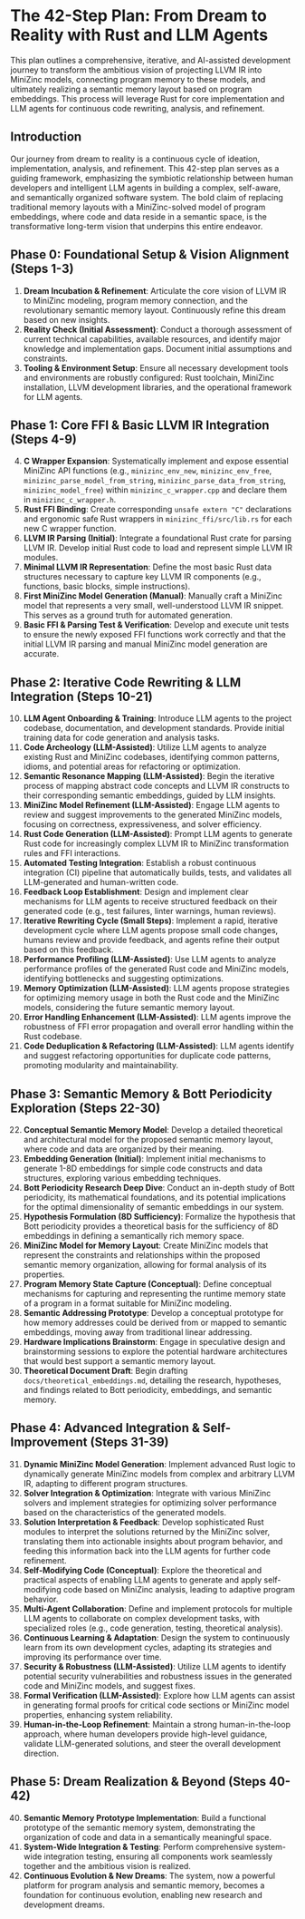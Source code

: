 # The 42-Step Plan: From Dream to Reality with Rust and LLM Agents

This plan outlines a comprehensive, iterative, and AI-assisted development journey to transform the ambitious vision of projecting LLVM IR into MiniZinc models, connecting program memory to these models, and ultimately realizing a semantic memory layout based on program embeddings. This process will leverage Rust for core implementation and LLM agents for continuous code rewriting, analysis, and refinement.

## Introduction

Our journey from dream to reality is a continuous cycle of ideation, implementation, analysis, and refinement. This 42-step plan serves as a guiding framework, emphasizing the symbiotic relationship between human developers and intelligent LLM agents in building a complex, self-aware, and semantically organized software system. The bold claim of replacing traditional memory layouts with a MiniZinc-solved model of program embeddings, where code and data reside in a semantic space, is the transformative long-term vision that underpins this entire endeavor.

## Phase 0: Foundational Setup & Vision Alignment (Steps 1-3)

1.  **Dream Incubation & Refinement**: Articulate the core vision of LLVM IR to MiniZinc modeling, program memory connection, and the revolutionary semantic memory layout. Continuously refine this dream based on new insights.
2.  **Reality Check (Initial Assessment)**: Conduct a thorough assessment of current technical capabilities, available resources, and identify major knowledge and implementation gaps. Document initial assumptions and constraints.
3.  **Tooling & Environment Setup**: Ensure all necessary development tools and environments are robustly configured: Rust toolchain, MiniZinc installation, LLVM development libraries, and the operational framework for LLM agents.

## Phase 1: Core FFI & Basic LLVM IR Integration (Steps 4-9)

4.  **C Wrapper Expansion**: Systematically implement and expose essential MiniZinc API functions (e.g., `minizinc_env_new`, `minizinc_env_free`, `minizinc_parse_model_from_string`, `minizinc_parse_data_from_string`, `minizinc_model_free`) within `minizinc_c_wrapper.cpp` and declare them in `minizinc_c_wrapper.h`.
5.  **Rust FFI Binding**: Create corresponding `unsafe extern "C"` declarations and ergonomic safe Rust wrappers in `minizinc_ffi/src/lib.rs` for each new C wrapper function.
6.  **LLVM IR Parsing (Initial)**: Integrate a foundational Rust crate for parsing LLVM IR. Develop initial Rust code to load and represent simple LLVM IR modules.
7.  **Minimal LLVM IR Representation**: Define the most basic Rust data structures necessary to capture key LLVM IR components (e.g., functions, basic blocks, simple instructions).
8.  **First MiniZinc Model Generation (Manual)**: Manually craft a MiniZinc model that represents a very small, well-understood LLVM IR snippet. This serves as a ground truth for automated generation.
9.  **Basic FFI & Parsing Test & Verification**: Develop and execute unit tests to ensure the newly exposed FFI functions work correctly and that the initial LLVM IR parsing and manual MiniZinc model generation are accurate.

## Phase 2: Iterative Code Rewriting & LLM Integration (Steps 10-21)

10. **LLM Agent Onboarding & Training**: Introduce LLM agents to the project codebase, documentation, and development standards. Provide initial training data for code generation and analysis tasks.
11. **Code Archeology (LLM-Assisted)**: Utilize LLM agents to analyze existing Rust and MiniZinc codebases, identifying common patterns, idioms, and potential areas for refactoring or optimization.
12. **Semantic Resonance Mapping (LLM-Assisted)**: Begin the iterative process of mapping abstract code concepts and LLVM IR constructs to their corresponding semantic embeddings, guided by LLM insights.
13. **MiniZinc Model Refinement (LLM-Assisted)**: Engage LLM agents to review and suggest improvements to the generated MiniZinc models, focusing on correctness, expressiveness, and solver efficiency.
14. **Rust Code Generation (LLM-Assisted)**: Prompt LLM agents to generate Rust code for increasingly complex LLVM IR to MiniZinc transformation rules and FFI interactions.
15. **Automated Testing Integration**: Establish a robust continuous integration (CI) pipeline that automatically builds, tests, and validates all LLM-generated and human-written code.
16. **Feedback Loop Establishment**: Design and implement clear mechanisms for LLM agents to receive structured feedback on their generated code (e.g., test failures, linter warnings, human reviews).
17. **Iterative Rewriting Cycle (Small Steps)**: Implement a rapid, iterative development cycle where LLM agents propose small code changes, humans review and provide feedback, and agents refine their output based on this feedback.
18. **Performance Profiling (LLM-Assisted)**: Use LLM agents to analyze performance profiles of the generated Rust code and MiniZinc models, identifying bottlenecks and suggesting optimizations.
19. **Memory Optimization (LLM-Assisted)**: LLM agents propose strategies for optimizing memory usage in both the Rust code and the MiniZinc models, considering the future semantic memory layout.
20. **Error Handling Enhancement (LLM-Assisted)**: LLM agents improve the robustness of FFI error propagation and overall error handling within the Rust codebase.
21. **Code Deduplication & Refactoring (LLM-Assisted)**: LLM agents identify and suggest refactoring opportunities for duplicate code patterns, promoting modularity and maintainability.

## Phase 3: Semantic Memory & Bott Periodicity Exploration (Steps 22-30)

22. **Conceptual Semantic Memory Model**: Develop a detailed theoretical and architectural model for the proposed semantic memory layout, where code and data are organized by their meaning.
23. **Embedding Generation (Initial)**: Implement initial mechanisms to generate 1-8D embeddings for simple code constructs and data structures, exploring various embedding techniques.
24. **Bott Periodicity Research Deep Dive**: Conduct an in-depth study of Bott periodicity, its mathematical foundations, and its potential implications for the optimal dimensionality of semantic embeddings in our system.
25. **Hypothesis Formulation (8D Sufficiency)**: Formalize the hypothesis that Bott periodicity provides a theoretical basis for the sufficiency of 8D embeddings in defining a semantically rich memory space.
26. **MiniZinc Model for Memory Layout**: Create MiniZinc models that represent the constraints and relationships within the proposed semantic memory organization, allowing for formal analysis of its properties.
27. **Program Memory State Capture (Conceptual)**: Define conceptual mechanisms for capturing and representing the runtime memory state of a program in a format suitable for MiniZinc modeling.
28. **Semantic Addressing Prototype**: Develop a conceptual prototype for how memory addresses could be derived from or mapped to semantic embeddings, moving away from traditional linear addressing.
29. **Hardware Implications Brainstorm**: Engage in speculative design and brainstorming sessions to explore the potential hardware architectures that would best support a semantic memory layout.
30. **Theoretical Document Draft**: Begin drafting `docs/theoretical_embeddings.md`, detailing the research, hypotheses, and findings related to Bott periodicity, embeddings, and semantic memory.

## Phase 4: Advanced Integration & Self-Improvement (Steps 31-39)

31. **Dynamic MiniZinc Model Generation**: Implement advanced Rust logic to dynamically generate MiniZinc models from complex and arbitrary LLVM IR, adapting to different program structures.
32. **Solver Integration & Optimization**: Integrate with various MiniZinc solvers and implement strategies for optimizing solver performance based on the characteristics of the generated models.
33. **Solution Interpretation & Feedback**: Develop sophisticated Rust modules to interpret the solutions returned by the MiniZinc solver, translating them into actionable insights about program behavior, and feeding this information back into the LLM agents for further code refinement.
34. **Self-Modifying Code (Conceptual)**: Explore the theoretical and practical aspects of enabling LLM agents to generate and apply self-modifying code based on MiniZinc analysis, leading to adaptive program behavior.
35. **Multi-Agent Collaboration**: Define and implement protocols for multiple LLM agents to collaborate on complex development tasks, with specialized roles (e.g., code generation, testing, theoretical analysis).
36. **Continuous Learning & Adaptation**: Design the system to continuously learn from its own development cycles, adapting its strategies and improving its performance over time.
37. **Security & Robustness (LLM-Assisted)**: Utilize LLM agents to identify potential security vulnerabilities and robustness issues in the generated code and MiniZinc models, and suggest fixes.
38. **Formal Verification (LLM-Assisted)**: Explore how LLM agents can assist in generating formal proofs for critical code sections or MiniZinc model properties, enhancing system reliability.
39. **Human-in-the-Loop Refinement**: Maintain a strong human-in-the-loop approach, where human developers provide high-level guidance, validate LLM-generated solutions, and steer the overall development direction.

## Phase 5: Dream Realization & Beyond (Steps 40-42)

40. **Semantic Memory Prototype Implementation**: Build a functional prototype of the semantic memory system, demonstrating the organization of code and data in a semantically meaningful space.
41. **System-Wide Integration & Testing**: Perform comprehensive system-wide integration testing, ensuring all components work seamlessly together and the ambitious vision is realized.
42. **Continuous Evolution & New Dreams**: The system, now a powerful platform for program analysis and semantic memory, becomes a foundation for continuous evolution, enabling new research and development dreams.
